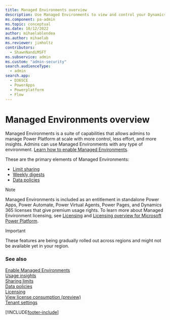 ```yaml
---
title: Managed Environments overview 
description: Use Managed Environments to view and control your Dynamics 365 applications with less effort.
ms.component: pa-admin
ms.topic: conceptual
ms.date: 10/12/2022
author: mihaelablendea 
ms.author: mihaelab 
ms.reviewer: jimholtz
contributors:
  - ShawnNandiMSFT 
ms.subservice: admin
ms.custom: "admin-security"
search.audienceType: 
  - admin
search.app:
  - D365CE
  - PowerApps
  - Powerplatform
  - Flow
---
```

# Managed Environments overview 

<!-- https://go.microsoft.com/fwlink/?linkid=2206011 and 2211534 -->

Managed Environments is a suite of capabilities that allows admins to manage Power Platform at scale with more control, less effort, and more insights. Admins can use Managed Environments with any type of environment. [Learn how to enable Managed Environments](managed-environment-enable.md).

These are the primary elements of Managed Environments:

- [Limit sharing](managed-environment-sharing-limits.md)
- [Weekly digests](managed-environment-weekly-digests.md)
- [Data policies](managed-environment-data-policies.md)

> [!NOTE]
> Managed Environments is included as an entitlement in standalone Power Apps, Power Automate, Power Virtual Agents, Power Pages, and Dynamics 365 licenses that give premium usage rights. To learn more about Managed Environment licensing, see [Licensing](managed-environment-licensing.md) and [Licensing overview for Microsoft Power Platform](pricing-billing-skus.md).


> [!IMPORTANT]
> These features are being gradually rolled out across regions and might not be available yet in your region.

### See also
[Enable Managed Environments](managed-environment-enable.md)   <br />
[Usage insights](managed-environment-usage-insights.md)  <br />
[Sharing limits](managed-environment-sharing-limits.md)  <br />
[Data policies](managed-environment-data-policies.md) <br />
[Licensing](managed-environment-licensing.md) <br />
[View license consumption (preview)](view-license-consumption-issues.md) <br />
[Tenant settings](tenant-settings.md) 



[!INCLUDE[footer-include](../includes/footer-banner.md)]
